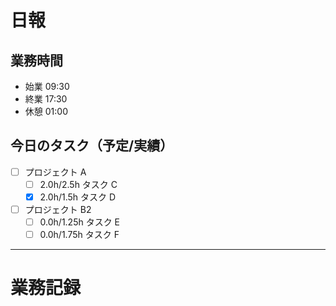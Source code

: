 # 日報

## 業務時間

- 始業 09:30
- 終業 17:30
- 休憩 01:00

## 今日のタスク（予定/実績）

- [ ] プロジェクト A
  - [ ] 2.0h/2.5h タスク C
  - [x] 2.0h/1.5h タスク D
- [ ] プロジェクト B2
  - [ ] 0.0h/1.25h タスク E
  - [ ] 0.0h/1.75h タスク F

---

# 業務記録
